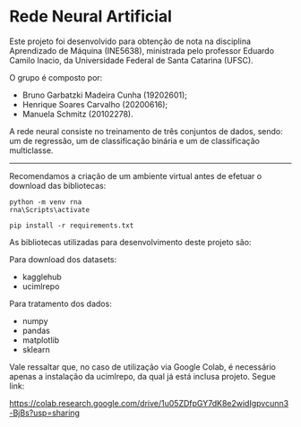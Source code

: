 # Rede Neural Artificial

Este projeto foi desenvolvido para obtenção de nota na disciplina Aprendizado de Máquina (INE5638), ministrada pelo professor Eduardo Camilo Inacio, da Universidade Federal de Santa Catarina (UFSC).

O grupo é composto por:
* Bruno Garbatzki Madeira Cunha (19202601);
* Henrique Soares Carvalho (20200616);
* Manuela Schmitz (20102278).

A rede neural consiste no treinamento de três conjuntos de dados, sendo: um de regressão, um de classificação binária e um de classificação multiclasse.

---

Recomendamos a criação de um ambiente virtual antes de efetuar o download das bibliotecas:

```
python -m venv rna
rna\Scripts\activate

pip install -r requirements.txt
```


As bibliotecas utilizadas para desenvolvimento deste projeto são:

Para download dos datasets:

* kagglehub
* ucimlrepo

Para tratamento dos dados:

* numpy
* pandas
* matplotlib
* sklearn


Vale ressaltar que, no caso de utilização via Google Colab, é necessário apenas a instalação da ucimlrepo, da qual já está inclusa projeto. Segue link:

https://colab.research.google.com/drive/1u05ZDfpGY7dK8e2widIgpvcunn3-BjBs?usp=sharing
